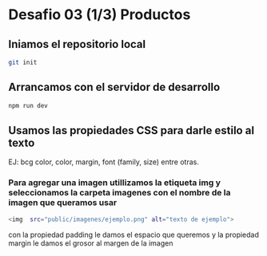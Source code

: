 # Desafio 03 (1/3) Productos

## Iniamos el repositorio local

```sh
git init
```

## Arrancamos con el servidor de desarrollo

```sh
npm run dev
```

## Usamos las propiedades CSS para darle estilo al texto

EJ: bcg color, color, margin, font (family, size) entre otras.

### Para agregar una imagen utillizamos la etiqueta img y seleccionamos la carpeta imagenes con el nombre de la imagen que queramos usar

```sh
<img  src="public/imagenes/ejemplo.png" alt="texto de ejemplo">
```
con la propiedad padding le damos el espacio que queremos y la propiedad margin le damos el grosor al margen de la imagen